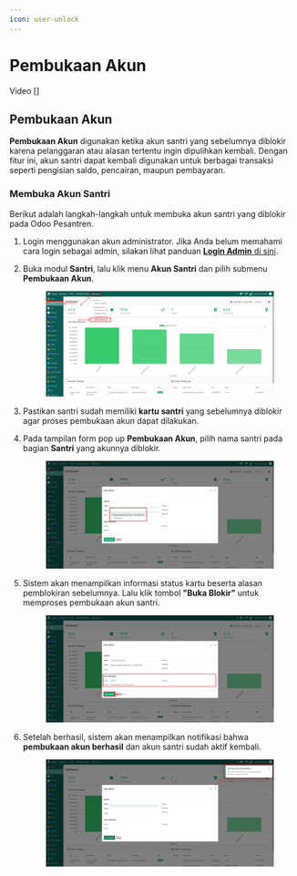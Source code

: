 ```yaml
---
icon: user-unlock
---
```


# Pembukaan Akun

Video \[]

## Pembukaan Akun

**Pembukaan Akun** digunakan ketika akun santri yang sebelumnya diblokir karena pelanggaran atau alasan tertentu ingin dipulihkan kembali. Dengan fitur ini, akun santri dapat kembali digunakan untuk berbagai transaksi seperti pengisian saldo, pencairan, maupun pembayaran.

### Membuka Akun Santri

Berikut adalah langkah-langkah untuk membuka akun santri yang diblokir pada Odoo Pesantren.

1. Login menggunakan akun administrator. Jika Anda belum memahami cara login sebagai admin, silakan lihat panduan [**Login Admin** di sini](../../../panduan-login/login-admin.md).
2.  Buka modul **Santri**, lalu klik menu **Akun Santri** dan pilih submenu **Pembukaan Akun**.

    <figure><img src="../../../.gitbook/assets/images-337.png" alt=""><figcaption></figcaption></figure>


3. Pastikan santri sudah memiliki **kartu santri** yang sebelumnya diblokir agar proses pembukaan akun dapat dilakukan.
4.  Pada tampilan form pop up **Pembukaan Akun**, pilih nama santri pada bagian **Santri** yang akunnya diblokir.

    <figure><img src="../../../.gitbook/assets/images-338.png" alt=""><figcaption></figcaption></figure>


5.  Sistem akan menampilkan informasi status kartu beserta alasan pemblokiran sebelumnya. Lalu klik tombol **"Buka Blokir"** untuk memproses pembukaan akun santri.

    <figure><img src="../../../.gitbook/assets/images-339.png" alt=""><figcaption></figcaption></figure>


6.  Setelah berhasil, sistem akan menampilkan notifikasi bahwa **pembukaan akun berhasil** dan akun santri sudah aktif kembali.

    <figure><img src="../../../.gitbook/assets/images-340.png" alt=""><figcaption></figcaption></figure>
